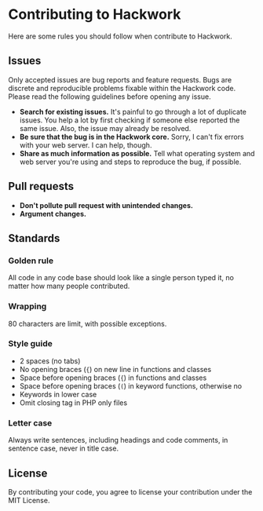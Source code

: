 # Contributing to Hackwork

Here are some rules you should follow when contribute to Hackwork.

## Issues

Only accepted issues are bug reports and feature requests. Bugs are discrete
and reproducible problems fixable within the Hackwork code. Please read the
following guidelines before opening any issue.

* **Search for existing issues.** It's painful to go through a lot of duplicate
issues. You help a lot by first checking if someone else reported the same
issue. Also, the issue may already be resolved.
* **Be sure that the bug is in the Hackwork core.** Sorry, I can't fix errors
with your web server. I can help, though.
* **Share as much information as possible.** Tell what operating system and
web server you're using and steps to reproduce the bug, if possible.

## Pull requests

* **Don't pollute pull request with unintended changes.**
* **Argument changes.**

## Standards

### Golden rule

All code in any code base should look like a single person typed it, no
matter how many people contributed.

### Wrapping

80 characters are limit, with possible exceptions.

### Style guide

* 2 spaces (no tabs)
* No opening braces (`{`) on new line in functions and classes
* Space before opening braces (`{`) in functions and classes
* Space before opening braces (`(`) in keyword functions, otherwise no
* Keywords in lower case
* Omit closing tag in PHP only files

### Letter case

Always write sentences, including headings and code comments, in sentence case,
never in title case.

## License

By contributing your code, you agree to license your contribution under the MIT
License.